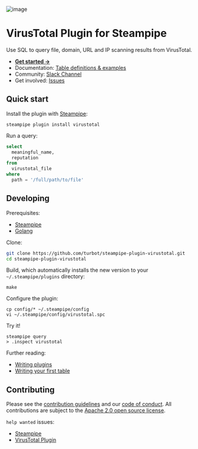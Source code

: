 ![image](https://hub.steampipe.io/images/plugins/turbot/virustotal-social-graphic.png)

# VirusTotal Plugin for Steampipe

Use SQL to query file, domain, URL and IP scanning results from VirusTotal.

- **[Get started →](https://hub.steampipe.io/plugins/turbot/virustotal)**
- Documentation: [Table definitions & examples](https://hub.steampipe.io/plugins/turbot/virustotal/tables)
- Community: [Slack Channel](https://join.slack.com/t/steampipe/shared_invite/zt-oij778tv-lYyRTWOTMQYBVAbtPSWs3g)
- Get involved: [Issues](https://github.com/turbot/steampipe-plugin-virustotal/issues)

## Quick start

Install the plugin with [Steampipe](https://steampipe.io):

```shell
steampipe plugin install virustotal
```

Run a query:

```sql
select
  meaningful_name,
  reputation
from
  virustotal_file
where
  path = '/full/path/to/file'
```

## Developing

Prerequisites:

- [Steampipe](https://steampipe.io/downloads)
- [Golang](https://golang.org/doc/install)

Clone:

```sh
git clone https://github.com/turbot/steampipe-plugin-virustotal.git
cd steampipe-plugin-virustotal
```

Build, which automatically installs the new version to your `~/.steampipe/plugins` directory:

```
make
```

Configure the plugin:

```
cp config/* ~/.steampipe/config
vi ~/.steampipe/config/virustotal.spc
```

Try it!

```
steampipe query
> .inspect virustotal
```

Further reading:

- [Writing plugins](https://steampipe.io/docs/develop/writing-plugins)
- [Writing your first table](https://steampipe.io/docs/develop/writing-your-first-table)

## Contributing

Please see the [contribution guidelines](https://github.com/turbot/steampipe/blob/main/CONTRIBUTING.md) and our [code of conduct](https://github.com/turbot/steampipe/blob/main/CODE_OF_CONDUCT.md). All contributions are subject to the [Apache 2.0 open source license](https://github.com/turbot/steampipe-plugin-virustotal/blob/main/LICENSE).

`help wanted` issues:

- [Steampipe](https://github.com/turbot/steampipe/labels/help%20wanted)
- [VirusTotal Plugin](https://github.com/turbot/steampipe-plugin-virustotal/labels/help%20wanted)
